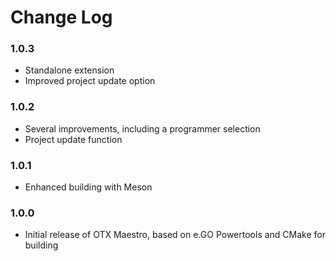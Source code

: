 # Change Log

### 1.0.3

- Standalone extension
- Improved project update option

### 1.0.2

- Several improvements, including a programmer selection
- Project update function

### 1.0.1

- Enhanced building with Meson

### 1.0.0

- Initial release of OTX Maestro, based on e.GO Powertools and CMake for building
